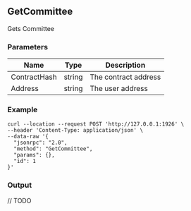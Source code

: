 ## GetCommittee

Gets Committee

### Parameters

| Name         | Type   | Description       |
| ---------------- | -------------- | ------- |
| ContractHash    | string | The contract address |
| Address    | string | The user address |

### Example
```shell
curl --location --request POST 'http://127.0.0.1:1926' \
--header 'Content-Type: application/json' \
--data-raw '{
  "jsonrpc": "2.0",
  "method": "GetCommittee",
  "params": {},
  "id": 1
}'
```

### Output

// TODO

